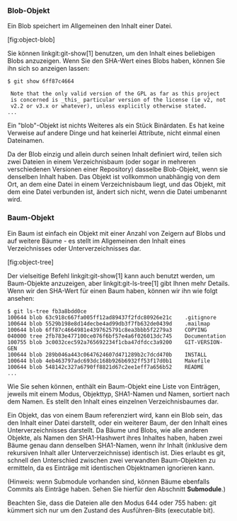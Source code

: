 ### Blob-Objekt ###

Ein Blob speichert im Allgemeinen den Inhalt einer Datei.

[fig:object-blob]

Sie können linkgit:git-show[1] benutzen, um den Inhalt eines beliebigen
Blobs anzuzeigen.  Wenn Sie den SHA-Wert eines Blobs haben, können Sie
ihn sich so anzeigen lassen:

    $ git show 6ff87c4664

     Note that the only valid version of the GPL as far as this project
     is concerned is _this_ particular version of the license (ie v2, not
     v2.2 or v3.x or whatever), unless explicitly otherwise stated.
    ...

Ein "blob"-Objekt ist nichts Weiteres als ein Stück Binärdaten.  Es hat
keine Verweise auf andere Dinge und hat keinerlei Attribute, nicht
einmal einen Dateinamen.

Da der Blob einzig und allein durch seinen Inhalt definiert wird, teilen
sich zwei Dateien in einem Verzeichnisbaum (oder sogar in mehreren
verschiedenen Versionen einer Repository) dasselbe Blob-Objekt, wenn sie
denselben Inhalt haben.  Das Objekt ist vollkommon unabhängig von dem
Ort, an dem eine Datei in einem Verzeichnisbaum liegt, und das Objekt,
mit dem eine Datei verbunden ist, ändert sich nicht, wenn die Datei
umbenannt wird.

### Baum-Objekt ###

Ein Baum ist einfach ein Objekt mit einer Anzahl von Zeigern auf Blobs
und auf weitere Bäume - es stellt im Allgemeinen den Inhalt eines
Verzeichnisses oder Unterverzeichnisses dar.

[fig:object-tree]

Der vielseitige Befehl linkgit:git-show[1] kann auch benutzt werden, um
Baum-Objekte anzuzeigen, aber linkgit:git-ls-tree[1] gibt Ihnen mehr
Details.  Wenn wir den SHA-Wert für einen Baum haben, können wir ihn wie
folgt ansehen:

    $ git ls-tree fb3a8bdd0ce
    100644 blob 63c918c667fa005ff12ad89437f2fdc80926e21c    .gitignore
    100644 blob 5529b198e8d14decbe4ad99db3f7fb632de0439d    .mailmap
    100644 blob 6ff87c4664981e4397625791c8ea3bbb5f2279a3    COPYING
    040000 tree 2fb783e477100ce076f6bf57e4a6f026013dc745    Documentation
    100755 blob 3c0032cec592a765692234f1cba47dfdcc3a9200    GIT-VERSION-GEN
    100644 blob 289b046a443c0647624607d471289b2c7dcd470b    INSTALL
    100644 blob 4eb463797adc693dc168b926b6932ff53f17d0b1    Makefile
    100644 blob 548142c327a6790ff8821d67c2ee1eff7a656b52    README
    ...

Wie Sie sehen können, enthält ein Baum-Objekt eine Liste von Einträgen,
jeweils mit einem Modus, Objekttyp, SHA1-Namen und Namen, sortiert nach
dem Namen.  Es stellt den Inhalt eines einzelnen Verzeichnisbaumes dar.

Ein Objekt, das von einem Baum referenziert wird, kann ein Blob sein,
das den Inhalt einer Datei darstellt, oder ein weiterer Baum, der den
Inhalt eines Unterverzeichnisses darstellt.  Da Bäume und Blobs, wie
alle anderen Objekte, als Namen den SHA1-Hashwert ihres Inhaltes haben,
haben zwei Bäume genau dann denselben SHA1-Namen, wenn ihr Inhalt
(inklusive dem rekursiven Inhalt aller Unterverzeichnisse) identisch
ist.  Dies erlaubt es git, schnell den Unterschied zwischen zwei
verwandten Baum-Objekten zu ermitteln, da es Einträge mit identischen
Objektnamen ignorieren kann.

(Hinweis: wenn Submodule vorhanden sind, können Bäume ebenfalls Commits
als Einträge haben.  Sehen Sie hierfür den Abschnitt **Submodule**.)

Beachten Sie, dass die Dateien alle den Modus 644 oder 755 haben: git
kümmert sich nur um den Zustand des Ausführen-Bits (executable bit).

